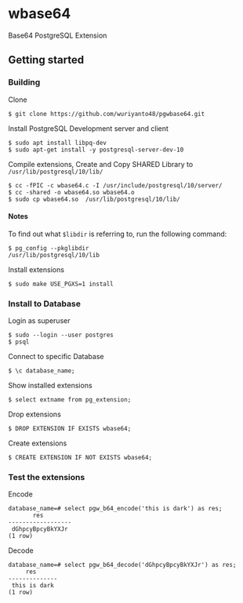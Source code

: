 # wbase64

Base64 PostgreSQL Extension

## Getting started

### Building

Clone
```shell
$ git clone https://github.com/wuriyanto48/pgwbase64.git
```

Install PostgreSQL Development server and client
```shell
$ sudo apt install libpq-dev
$ sudo apt-get install -y postgresql-server-dev-10
```

Compile extensions, Create and Copy SHARED Library to `/usr/lib/postgresql/10/lib/`
```shell
$ cc -fPIC -c wbase64.c -I /usr/include/postgresql/10/server/
$ cc -shared -o wbase64.so wbase64.o
$ sudo cp wbase64.so  /usr/lib/postgresql/10/lib/
```

#### Notes
To find out what `$libdir` is referring to, run the following command:
```shell
$ pg_config --pkglibdir
/usr/lib/postgresql/10/lib
```

Install extensions
```shell
$ sudo make USE_PGXS=1 install
```

### Install to Database

Login as superuser
```shell
$ sudo --login --user postgres
$ psql
```

Connect to specific Database
```shell
$ \c database_name;
```

Show installed extensions
```shell
$ select extname from pg_extension;
```

Drop extensions
```shell
$ DROP EXTENSION IF EXISTS wbase64;
```

Create extensions
```shell
$ CREATE EXTENSION IF NOT EXISTS wbase64;
```

### Test the extensions

Encode
```shell
database_name=# select pgw_b64_encode('this is dark') as res;
       res
------------------
 dGhpcyBpcyBkYXJr
(1 row)
```

Decode
```shell
database_name=# select pgw_b64_decode('dGhpcyBpcyBkYXJr') as res;
     res      
--------------
 this is dark
(1 row)
```